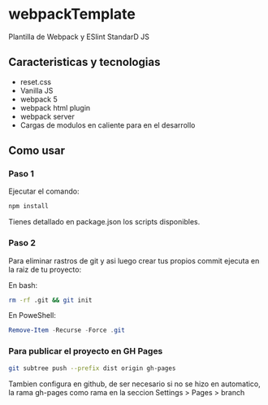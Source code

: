 # webpackTemplate

Plantilla de Webpack y ESlint StandarD JS

## Caracteristicas y tecnologias

- reset.css
- Vanilla JS
- webpack 5
- webpack html plugin
- webpack server
- Cargas de modulos en caliente para en el desarrollo

## Como usar

### Paso 1

Ejecutar el comando:

```bash
npm install
```

Tienes detallado en package.json los scripts disponibles.

### Paso 2

Para eliminar rastros de git y asi luego crear tus propios commit
ejecuta en la raiz de tu proyecto:

En bash:

```bash
rm -rf .git && git init
```

En PoweShell:

```powershell
Remove-Item -Recurse -Force .git
```

### Para publicar el proyecto en GH Pages

```bash
git subtree push --prefix dist origin gh-pages
```

Tambien configura en github, de ser necesario si no se hizo en automatico,
la rama gh-pages como rama en la seccion Settings > Pages > branch
